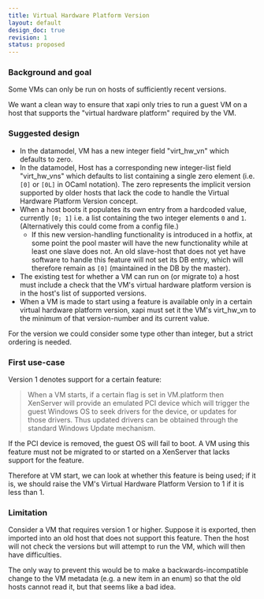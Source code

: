 ```yaml
---
title: Virtual Hardware Platform Version
layout: default
design_doc: true
revision: 1
status: proposed
---
```


### Background and goal

Some VMs can only be run on hosts of sufficiently recent versions.

We want a clean way to ensure that xapi only tries to run a guest VM on a host that supports the "virtual hardware platform" required by the VM.

### Suggested design

* In the datamodel, VM has a new integer field "virt_hw_vn" which defaults to zero.
* In the datamodel, Host has a corresponding new integer-list field "virt_hw_vns" which defaults to list containing a single zero element (i.e. `[0]` or `[0L]` in OCaml notation). The zero represents the implicit version supported by older hosts that lack the code to handle the Virtual Hardware Platform Version concept.
* When a host boots it populates its own entry from a hardcoded value, currently `[0; 1]` i.e. a list containing the two integer elements `0` and `1`. (Alternatively this could come from a config file.)
  * If this new version-handling functionality is introduced in a hotfix, at some point the pool master will have the new functionality while at least one slave does not. An old slave-host that does not yet have software to handle this feature will not set its DB entry, which will therefore remain as `[0]` (maintained in the DB by the master).
* The existing test for whether a VM can run on (or migrate to) a host must include a check that the VM's virtual hardware platform version is in the host's list of supported versions.
* When a VM is made to start using a feature is available only in a certain virtual hardware platform version, xapi must set it the VM's virt_hw_vn to the minimum of that version-number and its current value.

For the version we could consider some type other than integer, but a strict ordering is needed.

### First use-case

Version 1 denotes support for a certain feature:

> When a VM starts, if a certain flag is set in VM.platform then XenServer will provide an emulated PCI device which will trigger the guest Windows OS to seek drivers for the device, or updates for those drivers. Thus updated drivers can be obtained through the standard Windows Update mechanism.

If the PCI device is removed, the guest OS will fail to boot. A VM using this feature must not be migrated to or started on a XenServer that lacks support for the feature.

Therefore at VM start, we can look at whether this feature is being used; if it is, we should raise the VM's Virtual Hardware Platform Version to 1 if it is less than 1.

### Limitation
Consider a VM that requires version 1 or higher. Suppose it is exported, then imported into an old host that does not support this feature. Then the host will not check the versions but will attempt to run the VM, which will then have difficulties.

The only way to prevent this would be to make a backwards-incompatible change to the VM metadata (e.g. a new item in an enum) so that the old hosts cannot read it, but that seems like a bad idea.
